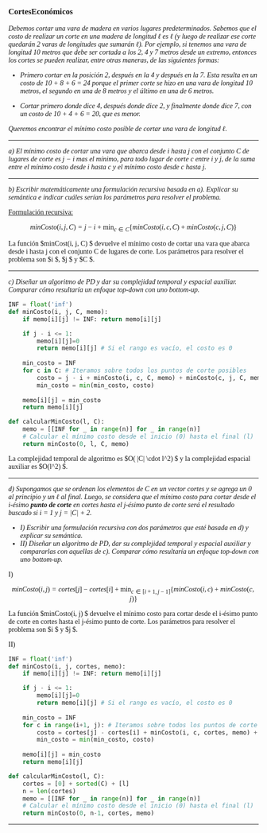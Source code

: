 <font face="LaTex">

### CortesEconómicos
*Debemos cortar una vara de madera en varios lugares predeterminados. Sabemos que el costo de realizar un corte en una madera de longitud ℓ es ℓ (y luego de realizar ese corte quedarán 2 varas de longitudes que sumarán ℓ). Por ejemplo, si tenemos una vara de longitud 10 metros que debe ser cortada a los 2, 4 y 7 metros desde un extremo, entonces los cortes se pueden realizar, entre otras maneras, de las siguientes formas:*

* *Primero cortar en la posición 2, después en la 4 y después en la 7. Esta resulta en un costo de 10 + 8 + 6 = 24 porque el primer corte se hizo en una vara de longitud 10 metros, el
segundo en una de 8 metros y el último en una de 6 metros.*

* *Cortar primero donde dice 4, después donde dice 2, y finalmente donde dice 7, con un costo de 10 + 4 + 6 = 20, que es menor.*

*Queremos encontrar el mínimo costo posible de cortar una vara de longitud ℓ.*

---

*a) El mínimo costo de cortar una vara que abarca desde i hasta j con el conjunto C de lugares de corte es j − i mas el mínimo, para todo lugar de corte c entre i y j, de la suma entre el mínimo costo desde i hasta c y el mínimo costo desde c hasta j.*

---

*b) Escribir matemáticamente una formulación recursiva basada en a). Explicar su semántica e indicar cuáles serían los parámetros para resolver el problema.*

<u>Formulación recursiva:</u>

$$minCosto(i, j, C) = j - i + \min_{c \in C} \{ minCosto(i, c, C) + minCosto(c, j, C) \} $$

La función $minCost(i, j, C) $ devuelve el mínimo costo de cortar una vara que abarca desde i hasta j con el conjunto C de lugares de corte. Los parámetros para resolver el problema son $i $, $j $ y $C $.

---

*c) Diseñar un algoritmo de PD y dar su complejidad temporal y espacial auxiliar. Comparar cómo resultaría un enfoque top-down con uno bottom-up.*

```python
INF = float('inf')
def minCosto(i, j, C, memo):
    if memo[i][j] != INF: return memo[i][j]

    if j - i <= 1:
        memo[i][j]=0
        return memo[i][j] # Si el rango es vacío, el costo es 0
    
    min_costo = INF
    for c in C: # Iteramos sobre todos los puntos de corte posibles
        costo = j - i + minCosto(i, c, C, memo) + minCosto(c, j, C, memo)
        min_costo = min(min_costo, costo)
    
    memo[i][j] = min_costo
    return memo[i][j]

def calcularMinCosto(l, C):
    memo = [[INF for _ in range(n)] for _ in range(n)]
    # Calcular el mínimo costo desde el inicio (0) hasta el final (l)
    return minCosto(0, l, C, memo)
```

La complejidad temporal de algoritmo es $O( |C| \cdot l^2) $ y la complejidad espacial auxiliar es $O(l^2) $.

---

*d) Supongamos que se ordenan los elementos de C en un vector cortes y se agrega un 0 al principio y un ℓ al final. Luego, se considera que el mínimo costo para cortar desde el i-ésimo **punto de corte** en cortes hasta el j-ésimo punto de corte será el resultado buscado si i = 1 y j = |C| + 2.*

* *I) Escribir una formulación recursiva con dos parámetros que esté basada en d) y explicar su semántica.*
* *II) Diseñar un algoritmo de PD, dar su complejidad temporal y espacial auxiliar y compararlas con aquellas de c). Comparar cómo resultaría un enfoque top-down con uno bottom-up.*

I)

$$minCosto(i, j) = cortes[j] - cortes[i] + \min_{c \in [i+1, j-1]} \{ minCosto(i, c) + minCosto(c, j) \} $$

La función $minCosto(i, j) $ devuelve el mínimo costo para cortar desde el i-ésimo punto de corte en cortes hasta el j-ésimo punto de corte. Los parámetros para resolver el problema son $i $ y $j $.

II)

```python
INF = float('inf')
def minCosto(i, j, cortes, memo):
    if memo[i][j] != INF: return memo[i][j]

    if j - i <= 1:
        memo[i][j]=0
        return memo[i][j] # Si el rango es vacío, el costo es 0
    
    min_costo = INF
    for c in range(i+1, j): # Iteramos sobre todos los puntos de corte posibles
        costo = cortes[j] - cortes[i] + minCosto(i, c, cortes, memo) + minCosto(c, j, cortes, memo)
        min_costo = min(min_costo, costo)
    
    memo[i][j] = min_costo
    return memo[i][j]

def calcularMinCosto(l, C):
    cortes = [0] + sorted(C) + [l]
    n = len(cortes)
    memo = [[INF for _ in range(n)] for _ in range(n)]
    # Calcular el mínimo costo desde el inicio (0) hasta el final (l)
    return minCosto(0, n-1, cortes, memo)
```
---


</font>